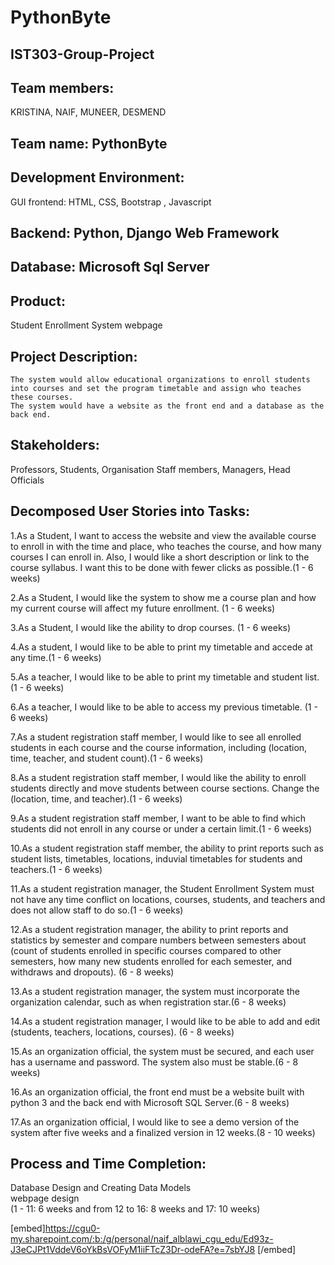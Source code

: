 # **PythonByte**   
## IST303-Group-Project    
## **Team members:** 
KRISTINA, NAIF, MUNEER, DESMEND       

## **Team name: PythonByte**   

## **Development Environment:**
GUI frontend: HTML, CSS, Bootstrap , Javascript   
## **Backend:** Python, Django Web Framework    
## **Database:** Microsoft Sql Server   

## **Product:**
Student Enrollment System webpage   

## **Project Description:**
	The system would allow educational organizations to enroll students into courses and set the program timetable and assign who teaches these courses.
	The system would have a website as the front end and a database as the back end.      
  
## **Stakeholders:**
Professors, Students, Organisation Staff members, Managers, Head Officials   
  
## **Decomposed User Stories into Tasks:**   
  
1.As a Student, I want to access the website and view the available course to enroll in with the time and place, who teaches the course, and how many courses I can enroll in. Also, I would like a short description or link to the course syllabus. I want this to be done with fewer clicks as possible.(1 - 6 weeks)         

2.As a Student, I would like the system to show me a course plan and how my current course will affect my future enrollment. (1 - 6 weeks)      

3.As a Student, I would like the ability to drop courses. (1 - 6 weeks)      

4.As a student, I would like to be able to print my timetable and accede at any time.(1 - 6 weeks)        

5.As a teacher, I would like to be able to print my timetable and student list.(1 - 6 weeks)       

6.As a teacher, I would like to be able to access my previous timetable. (1 - 6 weeks)     

7.As a student registration staff member, I would like to see all enrolled students in each course and the course information, including (location, time, teacher, and student count).(1 - 6 weeks)      

8.As a student registration staff member, I would like the ability to enroll students directly and move students between course sections. Change the (location, time, and teacher).(1 - 6 weeks)         

9.As a student registration staff member, I want to be able to find which students did not enroll in any course or under a certain limit.(1 - 6 weeks)       

10.As a student registration staff member, the ability to print reports such as student lists, timetables, locations, induvial timetables for students and teachers.(1 - 6 weeks)       

11.As a student registration manager, the Student Enrollment System must not have any time conflict on locations, courses, students, and teachers and does not allow staff to do so.(1 - 6 weeks)         

12.As a student registration manager, the ability to print reports and statistics by semester and compare numbers between semesters about (count of students enrolled in specific courses compared to other semesters, how many new students enrolled for each semester, and withdraws and dropouts). (6 - 8 weeks)          

13.As a student registration manager, the system must incorporate the organization calendar, such as when registration star.(6 - 8 weeks)         

14.As a student registration manager, I would like to be able to add and edit (students, teachers, locations, courses). (6 - 8 weeks)         

15.As an organization official, the system must be secured, and each user has a username and password. The system also must be stable.(6 - 8 weeks)         

16.As an organization official, the front end must be a website built with python 3 and the back end with Microsoft SQL Server.(6 - 8 weeks)          

17.As an organization official, I would like to see a demo version of the system after five weeks and a finalized version in 12 weeks.(8 - 10 weeks)         


## **Process and Time Completion:**    
Database Design and Creating Data Models   
webpage design   
(1 - 11: 6 weeks and from 12 to 16: 8 weeks and 17: 10 weeks)


[embed]https://cgu0-my.sharepoint.com/:b:/g/personal/naif_alblawi_cgu_edu/Ed93z-J3eCJPt1VddeV6oYkBsVOFyM1iiFTcZ3Dr-odeFA?e=7sbYJ8
[/embed]















